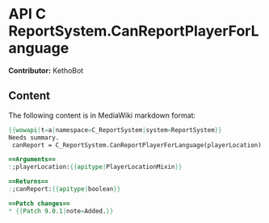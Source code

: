 # API C ReportSystem.CanReportPlayerForLanguage

**Contributor:** KethoBot

## Content

The following content is in MediaWiki markdown format:

```mediawiki
{{wowapi|t=a|namespace=C_ReportSystem|system=ReportSystem}}
Needs summary.
 canReport = C_ReportSystem.CanReportPlayerForLanguage(playerLocation)

==Arguments==
:;playerLocation:{{apitype|PlayerLocationMixin}}

==Returns==
:;canReport:{{apitype|boolean}}

==Patch changes==
* {{Patch 9.0.1|note=Added.}}
```
